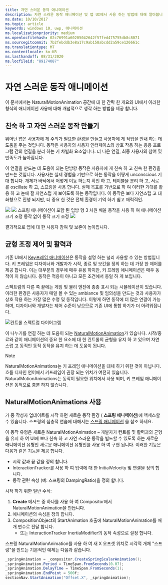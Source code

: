 ```yaml
---
title: 자연 스러운 동작 애니메이션
description: 자연 스러운 동작 애니메이션 및 앱 UI에서 사용 하는 방법에 대해 알아봅니다.
ms.date: 10/10/2017
ms.topic: article
keywords: windows 10, uwp, 애니메이션
ms.localizationpriority: medium
ms.openlocfilehash: 02c76991a60205042642f57fed475755db8c8071
ms.sourcegitcommit: 7b2febddb3e8a17c9ab158abcdd2a59ce126661c
ms.translationtype: MT
ms.contentlocale: ko-KR
ms.lasthandoff: 08/31/2020
ms.locfileid: "89174087"
---
```

# <a name="natural-motion-animations"></a>자연 스러운 동작 애니메이션

이 문서에서는 NaturalMotionAnimation 공간에 대 한 간략 한 개요와 UI에서 이러한 형식의 애니메이션 사용에 대해 개념적으로 생각 하는 방법을 제공 합니다.

## <a name="making-motion-feel-familiar-and-natural"></a>친숙 하 고 자연 스러운 동작 만들기

뛰어난 앱은 사용자에 게 주의가 필요한 환경을 만들고 사용자에 게 작업을 안내 하는 데 도움을 주는 것입니다. 동작은 사용자의 사용자 인터페이스와 상호 작용 하는 응용 프로그램 간의 연결을 분리 하는 키 차별화 요소입니다. 더 나은 연결, 최종 사용자의 참여 및 만족도가 높아집니다.

이 연결을 만드는 데 도움이 되는 단방향 동작은 사용자에 게 친숙 하 고 친숙 한 환경을 만드는 것입니다. 사용자는 실제 경험을 기반으로 하는 동작을 어떻게 unconscious 기대 합니다. 개체가 바닥에서 어떻게 이동 하는지 확인 하 고, 테이블을 분리 하 고, 서로를 oscillate 하 고, 스프링을 사용 합니다. 실제 목표를 기반으로 하 여 이러한 기대를 활용 하 고 눈에 잘 자연스럽 게 보이도록 하는 동작입니다. 이 동작은 보다 자연스럽 고 대화형으로 진행 되지만, 더 중요 한 것은 전체 환경이 기억 하기 쉽고 매력적인.

![](images/animation/scale-no-animation.gif)
 ![ ](images/animation/scale-cubic-bezier.gif)
 스프링 애니메이션이 포함 된 입방 형 3 차원 배율 동작을 사용 하 여 애니메이션 크기 조정 동작 없이 동작 크기 조정 ![](images/animation/scale-spring.gif)

결과적으로 앱에 대 한 사용자 참여 및 보존이 높아집니다.

## <a name="balancing-control-and-dynamism"></a>균형 조정 제어 및 활력과

기존 UI에서 [Key프레임 애니메이션](/uwp/api/windows.ui.composition.keyframeanimation)은 동작을 설명 하는 널리 사용할 수 있는 방법입니다. 키 프레임은 디자이너와 개발자가 시작, 종료 및 보간을 정의 하는 데 가장 한 제어를 제공 합니다. 이는 대부분의 경우에 매우 유용 하지만, 키 프레임 애니메이션은 매우 동적이 지 않습니다. 동작은 적응이 아니고 모든 조건에서 동일 하 게 보입니다.

스펙트럼의 다른 쪽 끝에는 게임 및 물리 엔진에 종종 표시 되는 시뮬레이션이 있습니다. 이러한 환경은 사용자가 매일 볼 수 있는 ambiance 및 임의성을 만드는 것과 사용자가 상호 작용 하는 가장 많은 수명 및 동적입니다. 이렇게 하면 동작에 더 많은 연결이 가능 하며, 디자이너와 개발자는 제어 수준이 낮으므로 기존 UI에 통합 하기가 더 어려워집니다.

![컨트롤 스펙트럼 다이어그램](images/animation/natural-motion-diagram.png)

이 나누기를 연결 하는 데 도움이 되는 [NaturalMotionAnimation](/uwp/api/windows.ui.composition.naturalmotionanimation)가 있습니다. 시작/종료와 같이 애니메이션의 중요 한 요소에 대 한 컨트롤의 균형을 유지 하 고 있으며 자연스럽 고 동적인 동적 동작을 유지 하는 데 도움이 됩니다.

> [!NOTE]
> NaturalMotionAnimations는 키 프레임 애니메이션을 대체 하기 위한 것이 아닙니다. 흐름 디자인 언어에서 키프레임이 권장 되는 위치가 여전히 있습니다. NaturalMotionAnimations는 동작이 필요한 위치에서 사용 되며, 키 프레임 애니메이션은 동적으로 충분 하지 않습니다.

## <a name="using-naturalmotionanimations"></a>NaturalMotionAnimations 사용

가 중 작성자 업데이트를 시작 하면 새로운 동작 환경 ( **스프링 애니메이션**)에 액세스할 수 있습니다. 스프링의 심층적 연습에 대해서는 [스프링 애니메이션](spring-animations.md) 을 참조 하세요.

이 동작 유형은 새로운 NaturalMotionAnimation – 개발자가 컨트롤 및 활력과의 균형을 유지 하 여 UI에 보다 친숙 하 고 자연 스러운 동작을 빌드할 수 있도록 하는 새로운 애니메이션 유형인 새로운 애니메이션 유형인를 사용 하 여 구현 됩니다. 이러한 기능은 다음과 같은 기능을 제공 합니다.

- 시작 값과 끝 값을 정의 합니다.
- InteractionTracker를 사용 하 여 입력에 대 한 InitialVelocity 및 연결을 정의 합니다.
- 동작 관련 속성 (예: 스프링의 DampingRatio)을 정의 합니다.

시작 하기 위한 일반 수식:

1. **Create** 메서드 중 하나를 사용 하 여 Compositor에서 NaturalMotionAnimation을 만듭니다.
1. 애니메이션의 속성을 정의 합니다.
1. CompositionObject의 StartAnimation 호출에 NaturalMotionAnimation를 매개 변수로 전달 합니다.
    - 또는 InteractionTracker InertiaModifier의 동작 속성으로 설정 합니다.

스프링 NaturalMotionAnimation를 사용 하 여 새 X 오프셋 위치로 시각적 개체 "스프링"을 만드는 기본적인 예제는 다음과 같습니다.

```csharp
_springAnimation = _compositor.CreateSpringScalarAnimation();
_springAnimation.Period = TimeSpan.FromSeconds(0.07);
_springAnimation.DelayTime = TimeSpan.FromSeconds(1);
_springAnimation.EndPoint = 500f;
sectionNav.StartAnimation("Offset.X", _springAnimation);
```